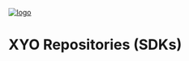 [logo]: https://cdn.xy.company/img/brand/XY_Logo_GitHub.png

[![logo]](https://xy.company)

# XYO Repositories (SDKs)
